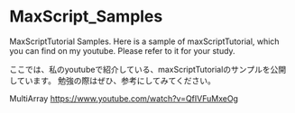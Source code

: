 # MaxScript_Samples
MaxScriptTutorial Samples.
Here is a sample of maxScriptTutorial, which you can find on my youtube.
Please refer to it for your study.

ここでは、私のyoutubeで紹介している、maxScriptTutorialのサンプルを公開しています。
勉強の際はぜひ、参考にしてみてください。


MultiArray
https://www.youtube.com/watch?v=QfIVFuMxeOg
